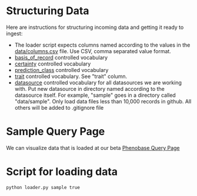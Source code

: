 # Structuring Data

Here are instructions for structuring incoming data and getting it ready to ingest:

- The loader script expects columns named according to the values in the [data/columns.csv](data/columns.csv) file.  Use CSV, comma separated value format.
- [basis_of_record](data/basis_of_record.csv) controlled vocabulary 
- [certainty](data/certainty.csv) controlled vocabulary
- [prediction_class](data/prediction_class.csv) controlled vocabulary
- [trait](data/traits.csv) controlled vocabulary.  See "trait" column.
- [datasource](data/datasource.csv) controlled vocabulary for all datasources we are working with.   Put new datasource in directory named according to the datasource itself.  For example, "sample" goes in a directory called "data/sample".  Only load data files less than 10,000 records in github.  All others will be added to .gitignore file


# Sample Query Page
We can visualize data that is loaded at our beta [Phenobase Query Page](https://phenobase.netlify.app/)

# Script for loading data

```
python loader.py sample true
```

